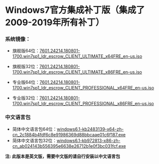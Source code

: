 # Windows7官方集成补丁版（集成了2009-2019年所有补丁）

### 系统镜像：
+ 旗舰版64位：[7601.24214.180801-1700.win7sp1_ldr_escrow_CLIENT_ULTIMATE_x64FRE_en-us.iso](http://download.microsoft.com/download/5/1/9/5195A765-3A41-4A72-87D8-200D897CBE21/7601.24214.180801-1700.win7sp1_ldr_escrow_CLIENT_ULTIMATE_x64FRE_en-us.iso)

+ 旗舰版32位：[7601.24214.180801-1700.win7sp1_ldr_escrow_CLIENT_ULTIMATE_x86FRE_en-us.iso](http://download.microsoft.com/download/1/E/6/1E6B4803-DD2A-49DF-8468-69C0E6E36218/7601.24214.180801-1700.win7sp1_ldr_escrow_CLIENT_ULTIMATE_x86FRE_en-us.iso)

+ 专业版64位：[7601.24214.180801-1700.win7sp1_ldr_escrow_CLIENT_PROFESSIONAL_x64FRE_en-us.iso](http://download.microsoft.com/download/0/6/3/06365375-C346-4D65-87C7-EE41F55F736B/7601.24214.180801-1700.win7sp1_ldr_escrow_CLIENT_PROFESSIONAL_x64FRE_en-us.iso)

+ 专业版32位：[7601.24214.180801-1700.win7sp1_ldr_escrow_CLIENT_PROFESSIONAL_x86FRE_en-us.iso](http://download.microsoft.com/download/C/0/6/C067D0CD-3785-4727-898E-60DC3120BB14/7601.24214.180801-1700.win7sp1_ldr_escrow_CLIENT_PROFESSIONAL_x86FRE_en-us.iso)

### 中文语言包
+ 简体中文语言包64位：[windows6.1-kb2483139-x64-zh-cn_2c1884b4fdf6c8e91986369d88bbcaae01c6f187.exe](http://download.windowsupdate.com/msdownload/update/software/updt/2011/02/windows6.1-kb2483139-x64-zh-cn_2c1884b4fdf6c8e91986369d88bbcaae01c6f187.exe)
+ 简体中文语言包32位：[windows6.1-kb972813-x86-zh-cn_ab024143b556395e6638e26712b1e0f3bc031fcf.exe](http://download.windowsupdate.com/msdownload/update/software/updt/2009/08/windows6.1-kb972813-x86-zh-cn_ab024143b556395e6638e26712b1e0f3bc031fcf.exe)

**注: 此版本是英文版，需要中文版的请自行安装以中文语言包**
